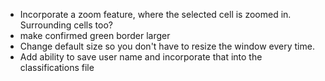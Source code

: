 - Incorporate a zoom feature, where the selected cell is zoomed in. Surrounding cells too?
- make confirmed green border larger
- Change default size so you don't have to resize the window every time.
- Add ability to save user name and incorporate that into the classifications file
